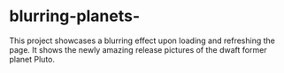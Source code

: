# blurring-planets-

This project showcases a blurring effect upon loading and refreshing the page. 
It shows the newly amazing release pictures of the dwaft former planet Pluto.
